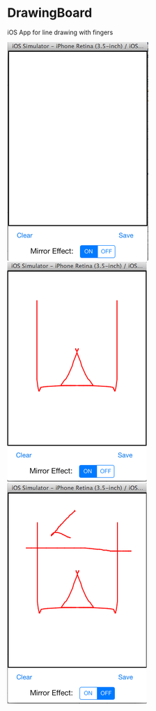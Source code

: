 DrawingBoard
============

iOS App for line drawing with fingers



![alt tag](https://github.com/jyothepro/DrawingBoard/blob/master/DrawingBoard/Screenshots/1.png)
![alt tag](https://github.com/jyothepro/DrawingBoard/blob/master/DrawingBoard/Screenshots/2.png)
![alt tag](https://github.com/jyothepro/DrawingBoard/blob/master/DrawingBoard/Screenshots/3.png)

